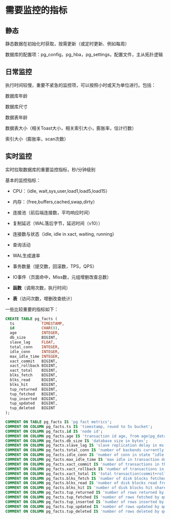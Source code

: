 

# 需要监控的指标



## 静态

静态数据在初始化时获取，按需更新（或定时更新、例如每周）

数据库的配置项：pg_config，pg_hba，pg_settings，配置文件，主从拓扑逻辑





## 日常监控

执行时间较慢，重要不紧急的监控项，可以按照小时或天为单位进行。包括：

数据库年龄

数据库尺寸

数据表年龄

数据表大小（相关Toast大小，相关索引大小，膨胀率，估计行数）

索引大小（膨胀率，scan次数）





## 实时监控

实时拉取数据库的重要监控指标，秒/分钟级别



基本的监控指标：

* CPU：（idle, wait,sys,user,load1,load5,load15）
* 内存：（free,buffers,cached,swap,dirty）


* 连接池（前后端连接数，平均响应时间）
* 复制延迟（WAL落后字节，延迟时间（v10））
* 连接数与状态（idle, idle in xact, waiting, running）
* 查询活动
* WAL生成速率
* 事务数量（提交数，回滚数，TPS，QPS）
* IO事件（页面命中，Miss数，元组增删改查总数）
* **函数**（调用次数，执行时间）
* **表**（访问次数，增删改查统计）







一些比较重要的指标如下：

```sql
CREATE TABLE pg_facts (
  ts            TIMESTAMP,
  id            CHAR(8),
  age           INTEGER,
  db_size       BIGINT,
  slave_lag     FLOAT,
  total_conn    INTEGER,
  idle_conn     INTEGER,
  max_idle_time INTEGER,
  xact_commit   BIGINT,
  xact_rollback BIGINT,
  xact_total    BIGINT,
  blks_fetch    BIGINT,
  blks_read     BIGINT,
  blks_hit      BIGINT,
  tup_returned  BIGINT,
  tup_fetched   BIGINT,
  tup_inserted  BIGINT,
  tup_updated   BIGINT,
  tup_deleted   BIGINT
);

COMMENT ON TABLE pg_facts IS 'pg fact metrics';
COMMENT ON COLUMN pg_facts.ts IS 'timestamp, round to 5s bucket';
COMMENT ON COLUMN pg_facts.id IS 'node id';
COMMENT ON COLUMN pg_facts.age IS 'transaction id age, from age(pg_database.datfrozenxid)';
COMMENT ON COLUMN pg_facts.db_size IS 'database size in bytes';
COMMENT ON COLUMN pg_facts.slave_lag IS 'slave replication delay in ms (if it is a slave, not exact)';
COMMENT ON COLUMN pg_facts.total_conn IS 'number of backends currently connected to this database. gauge';
COMMENT ON COLUMN pg_facts.idle_conn IS 'number of conn in state "idle in transaction" from pg_stat_get_activity';
COMMENT ON COLUMN pg_facts.max_idle_time IS 'max idle in transaction duration';
COMMENT ON COLUMN pg_facts.xact_commit IS 'number of transactions in this database that have been committed, counter';
COMMENT ON COLUMN pg_facts.xact_rollback IS 'number of transactions in this database that have been rolled back, counter';
COMMENT ON COLUMN pg_facts.xact_total IS 'total transaction(commit+rollback), counter';
COMMENT ON COLUMN pg_facts.blks_fetch IS 'number of disk blocks fetched(read+hit) in this database, counter';
COMMENT ON COLUMN pg_facts.blks_read IS 'number of disk blocks read from disk in this database, counter';
COMMENT ON COLUMN pg_facts.blks_hit IS 'number of disk blocks hit shared buf in this database, counter';
COMMENT ON COLUMN pg_facts.tup_returned IS 'number of rows returned by queries in this database, counter';
COMMENT ON COLUMN pg_facts.tup_fetched IS 'number of rows fetched by queries in this database, counter';
COMMENT ON COLUMN pg_facts.tup_inserted IS 'number of rows inserted by queries in this database, counter';
COMMENT ON COLUMN pg_facts.tup_updated IS 'number of rows updated by queries in this database, counter';
COMMENT ON COLUMN pg_facts.tup_deleted IS 'number of rows deleted by queries in this database, counter';

```



